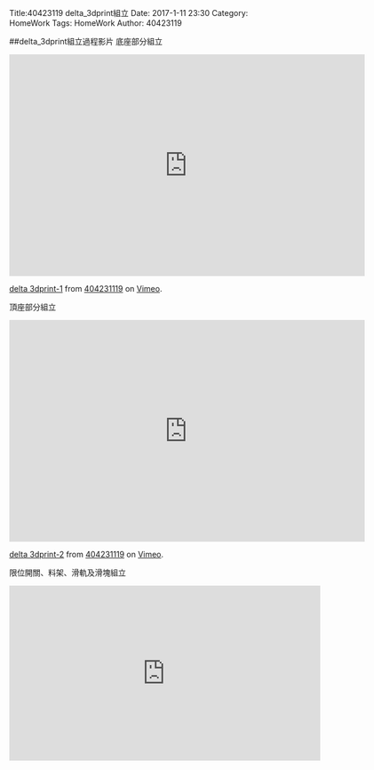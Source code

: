 Title:40423119 delta_3dprint組立
Date: 2017-1-11 23:30
Category: HomeWork
Tags: HomeWork
Author: 40423119

<!-- PELICAN_END_SUMMARY -->
##delta_3dprint組立過程影片
底座部分組立

<iframe src="https://player.vimeo.com/video/199425850" width="640" height="399" frameborder="0" webkitallowfullscreen mozallowfullscreen allowfullscreen></iframe>
<p><a href="https://vimeo.com/199425850">delta 3dprint-1</a> from <a href="https://vimeo.com/user45127671">404231119</a> on <a href="https://vimeo.com">Vimeo</a>.</p>

頂座部分組立

<iframe src="https://player.vimeo.com/video/199432566" width="640" height="399" frameborder="0" webkitallowfullscreen mozallowfullscreen allowfullscreen></iframe>
<p><a href="https://vimeo.com/199432566">delta 3dprint-2</a> from <a href="https://vimeo.com/user45127671">404231119</a> on <a href="https://vimeo.com">Vimeo</a>.</p>

限位開關、料架、滑軌及滑塊組立

<iframe width="560" height="315" src="https://www.youtube.com/embed/tACYXmedZMM" frameborder="0" allowfullscreen></iframe>